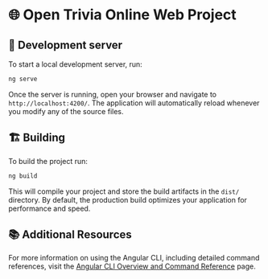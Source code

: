 # 🌐 Open Trivia Online Web Project

## 🚀 Development server

To start a local development server, run:

```bash
ng serve
```

Once the server is running, open your browser and navigate to `http://localhost:4200/`. The application will automatically reload whenever you modify any of the source files.

## 🏗️ Building

To build the project run:

```bash
ng build
```

This will compile your project and store the build artifacts in the `dist/` directory. By default, the production build optimizes your application for performance and speed.

## 📚 Additional Resources

For more information on using the Angular CLI, including detailed command references, visit the [Angular CLI Overview and Command Reference](https://angular.dev/tools/cli) page.
